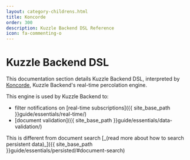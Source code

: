 ```yaml
---
layout: category-childrens.html
title: Koncorde
order: 300
description: Kuzzle Backend DSL Reference
icon: fa-commenting-o
---
```


# Kuzzle Backend DSL

This documentation section details Kuzzle Backend DSL, interpreted by [Koncorde](https://www.npmjs.com/package/koncorde), Kuzzle Backend's real-time percolation engine.

This engine is used by Kuzzle Backend to:

- filter notifications on [real-time subscriptions]({{ site_base_path }}guide/essentials/real-time/)
- [document validation]({{ site_base_path }}guide/essentials/data-validation/) 

<aside class="notice">
This is different from document search [_(read more about how to search persistent data)_]({{ site_base_path }}guide/essentials/persisted/#document-search)
</aside>
